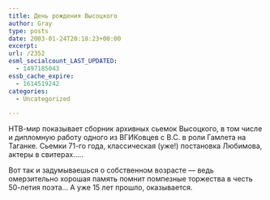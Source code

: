 ```yaml
---
title: День рождения Высоцкого
author: Gray
type: posts
date: 2003-01-24T20:18:23+00:00
excerpt:
url: /2352
esml_socialcount_LAST_UPDATED:
  - 1497185043
essb_cache_expire:
  - 1614519242
categories:
  - Uncategorized

---
```








НТВ-мир показывает сборник архивных сьемок Высоцкого, в том числе и дипломную работу одного из ВГИКовцев с В.С. в роли Гамлета на Таганке. Сьемки 71-го года, классическая (уже!) постановка Любимова, актеры в свитерах&#8230;..

Вот так и задумываешься о собственном возрасте &#8212; ведь омерзительно хорошая память помнит помпезные торжества в честь 50-летия поэта&#8230; А уже 15 лет прошло, оказывается.